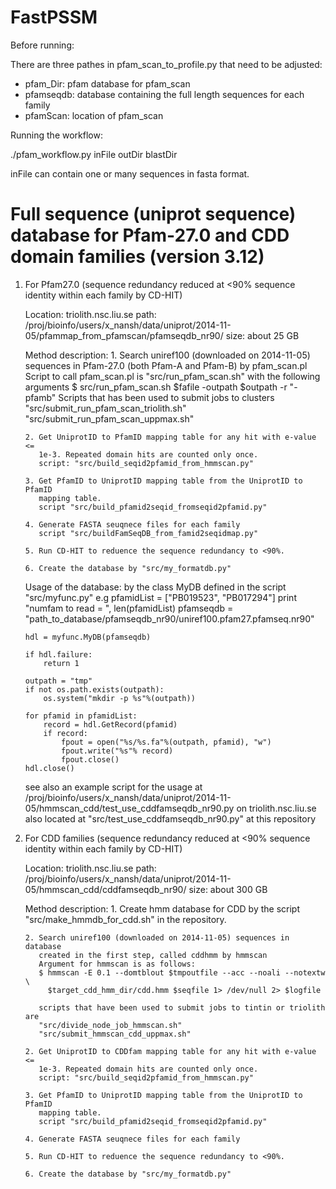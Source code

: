 # FastPSSM

Before running:

There are three pathes in pfam_scan_to_profile.py that need to be adjusted:

+ pfam_Dir: pfam database for pfam_scan
+ pfamseqdb: database containing the full length sequences for each family
+ pfamScan: location of pfam_scan


Running the workflow:

./pfam_workflow.py inFile outDir blastDir

inFile can contain one or many sequences in fasta format.

# Full sequence (uniprot sequence) database for Pfam-27.0 and CDD domain families (version 3.12)
1.  For Pfam27.0 (sequence redundancy reduced at <90% sequence identity within each
    family by CD-HIT)

    Location: triolith.nsc.liu.se
    path: /proj/bioinfo/users/x_nansh/data/uniprot/2014-11-05/pfammap_from_pfamscan/pfamseqdb_nr90/
    size: about 25 GB

    Method description: 
        1. Search uniref100 (downloaded on 2014-11-05) sequences in Pfam-27.0
           (both Pfam-A and Pfam-B) by pfam_scan.pl
           Script to call pfam_scan.pl is "src/run_pfam_scan.sh" with the
           following arguments
           $ src/run_pfam_scan.sh $fafile -outpath $outpath -r "-pfamb"
           Scripts that has been used to submit jobs to clusters
           "src/submit_run_pfam_scan_triolith.sh"
           "src/submit_run_pfam_scan_uppmax.sh"


        2. Get UniprotID to PfamID mapping table for any hit with e-value <=
           1e-3. Repeated domain hits are counted only once.
           script: "src/build_seqid2pfamid_from_hmmscan.py"

        3. Get PfamID to UniprotID mapping table from the UniprotID to PfamID
           mapping table.
           script "src/build_pfamid2seqid_fromseqid2pfamid.py"

        4. Generate FASTA seuqnece files for each family 
           script "src/buildFamSeqDB_from_famid2seqidmap.py"

        5. Run CD-HIT to reduence the sequence redundancy to <90%.

        6. Create the database by "src/my_formatdb.py"

    Usage of the database: by the class MyDB defined in the script
    "src/myfunc.py"
    e.g
        pfamidList = ["PB019523", "PB017294"]
        print "numfam to read = ", len(pfamidList)
        pfamseqdb = "path_to_database/pfamseqdb_nr90/uniref100.pfam27.pfamseq.nr90"

        hdl = myfunc.MyDB(pfamseqdb)

        if hdl.failure:
            return 1

        outpath = "tmp"
        if not os.path.exists(outpath):
            os.system("mkdir -p %s"%(outpath))

        for pfamid in pfamidList:
            record = hdl.GetRecord(pfamid)
            if record:
                fpout = open("%s/%s.fa"%(outpath, pfamid), "w")
                fpout.write("%s"% record)
                fpout.close()
        hdl.close()

    see also an example script for the usage at 
    /proj/bioinfo/users/x_nansh/data/uniprot/2014-11-05/hmmscan_cdd/test_use_cddfamseqdb_nr90.py on triolith.nsc.liu.se
    also located at "src/test_use_cddfamseqdb_nr90.py" at this repository


2.  For CDD families (sequence redundancy reduced at <90% sequence identity within each
    family by CD-HIT)

    Location: triolith.nsc.liu.se
    path: /proj/bioinfo/users/x_nansh/data/uniprot/2014-11-05/hmmscan_cdd/cddfamseqdb_nr90/ 
    size: about 300 GB

    Method description: 
        1. Create hmm database for CDD by the script
           "src/make_hmmdb_for_cdd.sh" in the repository.

        2. Search uniref100 (downloaded on 2014-11-05) sequences in database
           created in the first step, called cddhmm by hmmscan
           Argument for hmmscan is as follows:
           $ hmmscan -E 0.1 --domtblout $tmpoutfile --acc --noali --notextw \
             $target_cdd_hmm_dir/cdd.hmm $seqfile 1> /dev/null 2> $logfile

           scripts that have been used to submit jobs to tintin or triolith are 
           "src/divide_node_job_hmmscan.sh"
           "src/submit_hmmscan_cdd_uppmax.sh"

        2. Get UniprotID to CDDfam mapping table for any hit with e-value <=
           1e-3. Repeated domain hits are counted only once.
           script: "src/build_seqid2pfamid_from_hmmscan.py"

        3. Get PfamID to UniprotID mapping table from the UniprotID to PfamID
           mapping table.
           script "src/build_pfamid2seqid_fromseqid2pfamid.py"

        4. Generate FASTA seuqnece files for each family 

        5. Run CD-HIT to reduence the sequence redundancy to <90%.

        6. Create the database by "src/my_formatdb.py"
